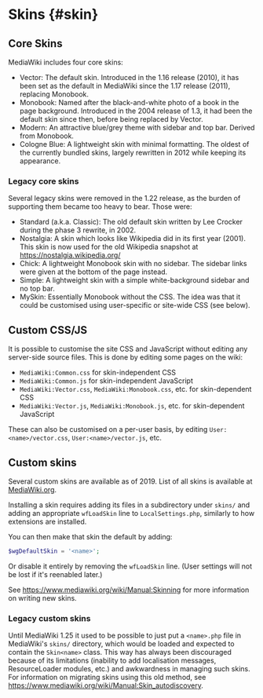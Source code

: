 Skins {#skin}
=======

## Core Skins

MediaWiki includes four core skins:

* Vector: The default skin. Introduced in the 1.16 release (2010), it has been
  set as the default in MediaWiki since the 1.17 release (2011), replacing
  Monobook.
* Monobook: Named after the black-and-white photo of a book in the page
  background. Introduced in the 2004 release of 1.3, it had been the
  default skin since then, before being replaced by Vector.
* Modern: An attractive blue/grey theme with sidebar and top bar. Derived from
  Monobook.
* Cologne Blue: A lightweight skin with minimal formatting. The oldest of the
  currently bundled skins, largely rewritten in 2012 while keeping its
  appearance.

### Legacy core skins

Several legacy skins were removed in the 1.22 release, as the burden of
supporting them became too heavy to bear. Those were:

* Standard (a.k.a. Classic): The old default skin written by Lee Crocker during
  the phase 3 rewrite, in 2002.
* Nostalgia: A skin which looks like Wikipedia did in its first year (2001).
  This skin is now used for the old Wikipedia snapshot at
  https://nostalgia.wikipedia.org/
* Chick: A lightweight Monobook skin with no sidebar. The sidebar links were
  given at the bottom of the page instead.
* Simple: A lightweight skin with a simple white-background sidebar and no top
  bar.
* MySkin: Essentially Monobook without the CSS. The idea was that it could be
  customised using user-specific or site-wide CSS (see below).


## Custom CSS/JS

It is possible to customise the site CSS and JavaScript without editing any
server-side source files. This is done by editing some pages on the wiki:

* `MediaWiki:Common.css` for skin-independent CSS
* `MediaWiki:Common.js` for skin-independent JavaScript
* `MediaWiki:Vector.css`, `MediaWiki:Monobook.css`, etc. for skin-dependent CSS
* `MediaWiki:Vector.js`, `MediaWiki:Monobook.js`, etc. for skin-dependent
  JavaScript

These can also be customised on a per-user basis, by editing
`User:<name>/vector.css`, `User:<name>/vector.js`, etc.


## Custom skins

Several custom skins are available as of 2019. List of all skins is available at
[MediaWiki.org](https://www.mediawiki.org/wiki/Special:MyLanguage/Category:All_skins).

Installing a skin requires adding its files in a subdirectory under `skins/` and
adding an appropriate `wfLoadSkin` line to `LocalSettings.php`, similarly to
how extensions are installed.

You can then make that skin the default by adding:

```php
$wgDefaultSkin = '<name>';
```


Or disable it entirely by removing the `wfLoadSkin` line. (User settings will
not be lost if it's reenabled later.)

See https://www.mediawiki.org/wiki/Manual:Skinning for more information on
writing new skins.

### Legacy custom skins

Until MediaWiki 1.25 it used to be possible to just put a `<name>.php` file in
MediaWiki's `skins/` directory, which would be loaded and expected to contain
the `Skin<name>` class. This way has always been discouraged because of its
limitations (inability to add localisation messages, ResourceLoader modules,
etc.) and awkwardness in managing such skins. For information on migrating skins
using this old method, see
https://www.mediawiki.org/wiki/Manual:Skin_autodiscovery.
